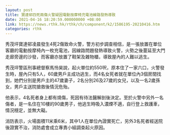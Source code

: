 ```yaml
---
layout: post
title: 寶達邨四死兩傷火警疑因電動按摩椅充電池線路發熱導致
date: 2021-04-16 18:20:59.000000000 +08:00
link: https://news.rthk.hk/rthk/ch/component/k2/1586195-20210416.htm
categories: rthk
---
```


秀茂坪寶達邨凌晨發生4死2傷致命火警，警方初步調查相信，是一張放置在單位客廳的電動按摩椅內一枚充電池，因線路問題發熱導致火警，火勢之後蔓延至大門走廊旁邊的沙發，而客廳亦放置了鞋架及雜物櫃，導致屋內的人難以逃生。

秀茂坪警區刑事總督察馬怜昊說，起火單位約550呎，原本住了一家六口，火警發生時，屋內只有5人，60歲男戶主成功逃生，而4名女死者就在單位內3個房間找到，她們分別是男戶主的47歲妻子，2名分別26及27歲的女兒，以及一名2歲孫女，男戶主送院搶救後情況危殆。

他表示，4名死者身上都有燒傷，死因有待法醫解剖後決定。至於火警中另外一名傷者，是一名住在10樓的90歲男子，他逃生時吸入濃煙不適，自行登上救護車，情況穩定，並無大礙。

消防表示，火場面積11米乘6米，其中1人在單位內證實死亡，另外3名死者經送院後證實不治，消防處會成立專責小組調查起火原因。
